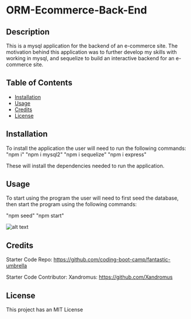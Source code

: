 # ORM-Ecommerce-Back-End

## Description

This is a mysql application for the backend of an e-commerce site. The motivation behind this application was to further develop my skills with working in mysql, and sequelize to build an interactive backend for an e-commerce site.


## Table of Contents

- [Installation](#installation)
- [Usage](#usage)
- [Credits](#credits)
- [License](#license)


## Installation

To install the application the user will need to run the following commands:
 "npm i"
 "npm i mysql2"
 "npm i sequelize"
 "npm i express"
 
 These will install the dependencies needed to run the application.


## Usage

To start using the program the user will need to first seed the database, then start the program using the following commands:

"npm seed"
"npm start"

![alt text](assets/images/screenshot.png)


## Credits

Starter Code Repo:
https://github.com/coding-boot-camp/fantastic-umbrella

Starter Code Contributor:
Xandromus:  https://github.com/Xandromus


## License

This project has an MIT License
